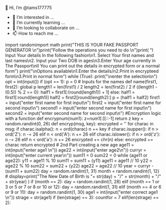  👋 Hi, I’m @tams177775
- 👀 I’m interested in ...
- 🌱 I’m currently learning ...
- 💞️ I’m looking to collaborate on ...
- 📫 How to reach me ...

<!---
tams177775/tams177775 is a ✨ special ✨ repository because its `README.md` (this file) appears on your GitHub profile.
You can click the Preview link to take a look at your changes.
--->
import randomimport math print("THIS IS YOUR FAKE PASSPORT GENERATOR \n")print("Follow the operations you need to do \n")print( "I Input Your details In the following fashion\n1. Select Your first names and last names\n2. Input your Two DOB in ages\n3.Enter Your age currently in The Passport\nII You can print out the details in encrypted form or a normal form") print("\nOptions available\n1.Enter the details/n2.Print in encrypteed form\n3.Print in normal form") while (True): print("\nenter the selection\n") opt = int(input()) if (opt == 1): p = 0 # Inputs for the names def name(first1, first2): global p length1 = len(first1) / 2 length2 = len(first2) / 2 if ((length1 - (0.5)) % 2 == 0): half1 = first1[:(round(length1)) + 1] else: half1 = first1[:round(length1)] half2 = first2[round(length2):] p = (half1 + half2) first1 = input("enter first name for first input\n") first2 = input("enter first name for second input\n") second1 = input("enter second name for first input\n") second2 = input("enter second name for second input\n") #Encryption logic with a function def encrypnum(num1): z=num1[:][::-1] return z key = random.randint(0, 26) def encryp(msg, key): encrypted = '' for charac in msg: if charac.isalpha(): n = ord(charac) n += key if charac.isupper(): if n > ord('Z'): n -= 26 elif n < ord('A'): n += 26 elif charac.islower(): if n > ord('z'): n -= 26 elif n < ord('a'): n += 26 encrypted += chr(n) else: encrypted += charac return encrypted # 2nd Part creating a new age age11 = int(input("enter age1 \n")) age22 = int(input("enter age2\n")) curryr = int(input("enter current year\n")) sum11 = 0 sum22 = 0 while (age11 or age22): y11 = age11 % 10 sum11 = sum11 + (y11) age11 = age11 // 10 y22 = age22 % 10 sum22 = sum22 + (y22) age22 = age22 // 10 year = curryr - (sum11 + sum22) day = random.randint(1, 31) month = random.randint(1, 12) # display=print("The New Date of Birth is "+ str(day) + "/" + str(month) + "/" + str(year) ) if (month == 2): day = random.randint(1, 28) elif (month == 1 or 3 or 5 or 7 or 8 or 10 or 12): day = random.randint(1, 31) elif (month == 4 or 6 or 9 or 11): day = random.randint(1, 30) age1 = int(input("enter correct age1 \n")) strage = str(age1) if (len(strage) == 3): countfor = 7 elif(len(strage) == 2):
